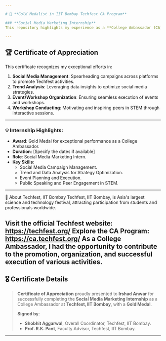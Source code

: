 ```yaml
---

# 🥇 **Gold Medalist in IIT Bombay Techfest CA Program**  

### **Social Media Marketing Internship**  
This repository highlights my experience as a **College Ambassador (CA)** for **Techfest, IIT Bombay**, where I successfully completed the **Social Media Marketing Internship** and was awarded a **Gold Medal** for outstanding contributions.  

---
```


## 🏆 **Certificate of Appreciation**  
This certificate recognizes my exceptional efforts in:  
1. **Social Media Management**: Spearheading campaigns across platforms to promote Techfest activities.  
2. **Trend Analysis**: Leveraging data insights to optimize social media strategies.  
3. **Event/Workshop Organization**: Ensuring seamless execution of events and workshops.  
4. **Workshop Conducting**: Motivating and inspiring peers in STEM through interactive sessions.  

---

### 💡 Internship Highlights:  
- **Award**: Gold Medal for exceptional performance as a College Ambassador.  
- **Duration**: [Specify the dates if available]  
- **Role**: Social Media Marketing Intern.  
- **Key Skills**:  
  - Social Media Campaign Management.  
  - Trend and Data Analysis for Strategy Optimization.  
  - Event Planning and Execution.  
  - Public Speaking and Peer Engagement in STEM.  

---

🏢 About Techfest, IIT Bombay
Techfest, IIT Bombay, is Asia's largest science and technology festival, attracting participation from students and professionals worldwide.

Visit the official Techfest website: https://techfest.org/
Explore the CA Program: https://ca.techfest.org/
As a College Ambassador, I had the opportunity to contribute to the promotion, organization, and successful execution of various activities.
---

## 🎖 Certificate Details  
> **Certificate of Appreciation** proudly presented to **Irshad Anwar** for successfully completing the **Social Media Marketing Internship** as a College Ambassador at **Techfest, IIT Bombay**, with a **Gold Medal**.  
>   
> **Signed by**:  
> - **Shobhit Aggarwal**, Overall Coordinator, Techfest, IIT Bombay.  
> - **Prof. R.K. Pant**, Faculty Advisor, Techfest, IIT Bombay.  

---
